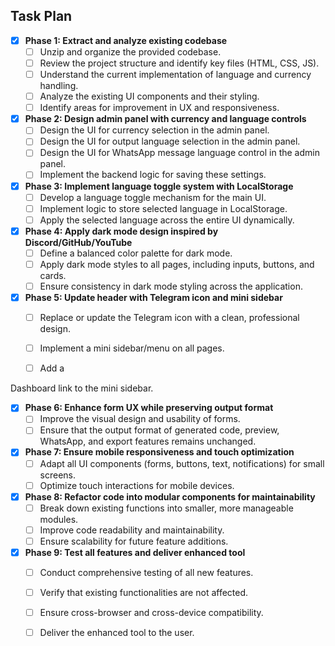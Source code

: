 ## Task Plan

- [x] **Phase 1: Extract and analyze existing codebase**
  - [ ] Unzip and organize the provided codebase.
  - [ ] Review the project structure and identify key files (HTML, CSS, JS).
  - [ ] Understand the current implementation of language and currency handling.
  - [ ] Analyze the existing UI components and their styling.
  - [ ] Identify areas for improvement in UX and responsiveness.

- [x] **Phase 2: Design admin panel with currency and language controls**
  - [ ] Design the UI for currency selection in the admin panel.
  - [ ] Design the UI for output language selection in the admin panel.
  - [ ] Design the UI for WhatsApp message language control in the admin panel.
  - [ ] Implement the backend logic for saving these settings.

- [x] **Phase 3: Implement language toggle system with LocalStorage**
  - [ ] Develop a language toggle mechanism for the main UI.
  - [ ] Implement logic to store selected language in LocalStorage.
  - [ ] Apply the selected language across the entire UI dynamically.

- [x] **Phase 4: Apply dark mode design inspired by Discord/GitHub/YouTube**
  - [ ] Define a balanced color palette for dark mode.
  - [ ] Apply dark mode styles to all pages, including inputs, buttons, and cards.
  - [ ] Ensure consistency in dark mode styling across the application.

- [x] **Phase 5: Update header with Telegram icon and mini sidebar**
  - [ ] Replace or update the Telegram icon with a clean, professional design.
  - [ ] Implement a mini sidebar/menu on all pages.
  - [ ] Add a 


Dashboard link to the mini sidebar.

- [x] **Phase 6: Enhance form UX while preserving output format**
  - [ ] Improve the visual design and usability of forms.
  - [ ] Ensure that the output format of generated code, preview, WhatsApp, and export features remains unchanged.

- [x] **Phase 7: Ensure mobile responsiveness and touch optimization**
  - [ ] Adapt all UI components (forms, buttons, text, notifications) for small screens.
  - [ ] Optimize touch interactions for mobile devices.

- [x] **Phase 8: Refactor code into modular components for maintainability**
  - [ ] Break down existing functions into smaller, more manageable modules.
  - [ ] Improve code readability and maintainability.
  - [ ] Ensure scalability for future feature additions.

- [x] **Phase 9: Test all features and deliver enhanced tool**
  - [ ] Conduct comprehensive testing of all new features.
  - [ ] Verify that existing functionalities are not affected.
  - [ ] Ensure cross-browser and cross-device compatibility.
  - [ ] Deliver the enhanced tool to the user.

